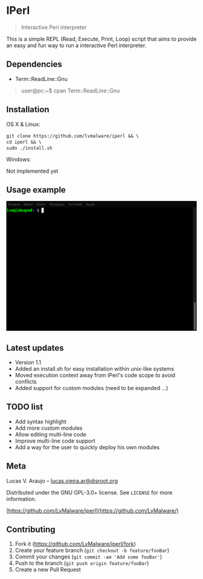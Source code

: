 # IPerl
> Interactive Perl interpreter

This is a simple REPL (Read, Execute, Print, Loop) script that aims to provide an easy and fun way to run a interactive Perl interpreter.

## Dependencies

- Term::ReadLine::Gnu
> user@pc:~$ cpan Term::ReadLine::Gnu

## Installation

OS X & Linux:

```
git clone https://github.com/lvmalware/iperl && \
cd iperl && \
sudo ./install.sh
```

Windows:

Not implemented yet

## Usage example

<img src="showcase.gif">

## Latest updates

- Version 1.1
- Added an install.sh for easy installation within unix-like systems
- Moved execution context away from IPerl's code scope to avoid conflicts
- Added support for custom modules (need to be expanded ...)


## TODO list

- Add syntax highlight
- Add more custom modules
- Allow editing multi-line code
- Improve multi-line code support
- Add a way for the user to quickly deploy his own modules

## Meta

Lucas V. Araujo – lucas.vieira.ar@disroot.org

Distributed under the GNU GPL-3.0+ license. See ``LICENSE`` for more information.

[https://github.com/LvMalware/iperl](https://github.com/LvMalware/)

## Contributing

1. Fork it (<https://github.com/LvMalware/iperl/fork>)
2. Create your feature branch (`git checkout -b feature/fooBar`)
3. Commit your changes (`git commit -am 'Add some fooBar'`)
4. Push to the branch (`git push origin feature/fooBar`)
5. Create a new Pull Request
